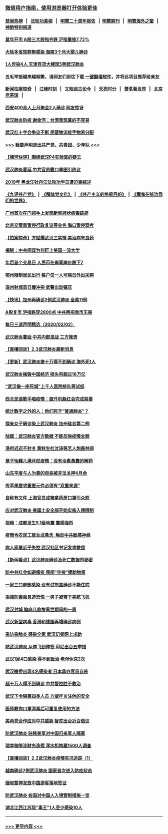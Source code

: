 ### [微信用户指南，使用浏览器打开体验更佳](https://github.com/gfw-breaker/banned-news1/blob/master/indexes/wechat-guide.md?t=0)
#### [禁闻热榜](热点新闻.md?t=0)  &nbsp;&nbsp;|&nbsp;&nbsp; [法轮功真相](https://github.com/gfw-breaker/truth/blob/master/README.md?t=0) &nbsp;&nbsp;|&nbsp;&nbsp; [明慧二十周年报告](https://github.com/gfw-breaker/mh-reports/blob/master/README.md?t=0) &nbsp;&nbsp;|&nbsp;&nbsp;[明慧期刊](https://github.com/gfw-breaker/mh-qikan) &nbsp;&nbsp;|&nbsp;&nbsp; [明慧海外之窗](https://github.com/gfw-breaker/mh-news/blob/master/README.md?t=0) &nbsp;&nbsp;|&nbsp;&nbsp; [神韵特别报道](https://github.com/gfw-breaker/mh-news/blob/master/shenyun.md?t=0)
#### [鼠年开市 A股三大股指齐跌 沪指重挫7.72%](../pages/nsc413/n11840461.md?t=02032011) 
#### [大陆多省现群聚感染 海南3个月大婴儿确诊](../pages/nsc413/n11841274.md?t=02032011) 
#### [1人传染4人 天津百货大楼现5例武汉肺炎](../pages/nsc413/n11840677.md?t=02032011) 
#### 五毛举报越来越频繁，请网友们前往下载 [一键翻墙软件](https://github.com/gfw-breaker/ssr-accounts)，并将此项目推荐给亲友
#### [新闻拍案惊奇](https://github.com/gfw-breaker/banned-news1/blob/master/pages/link4.md) &nbsp;&nbsp;|&nbsp;&nbsp; [江峰时刻](https://github.com/gfw-breaker/banned-news1/blob/master/pages/link4.md) &nbsp;&nbsp;|&nbsp;&nbsp; [文昭谈古论今](https://github.com/gfw-breaker/banned-news1/blob/master/pages/link4.md) &nbsp;&nbsp;|&nbsp;&nbsp; [天亮时分](https://github.com/gfw-breaker/banned-news1/blob/master/pages/link4.md) &nbsp;&nbsp;|&nbsp;&nbsp; [萧茗看世界](https://github.com/gfw-breaker/banned-news1/blob/master/pages/link4.md) &nbsp;&nbsp;|&nbsp;&nbsp; [北京老茶馆](https://github.com/gfw-breaker/banned-news1/blob/master/pages/link4.md) &nbsp;&nbsp;|&nbsp;&nbsp; 
#### [西安400余人上月聚会2人确诊 网友惊讶](../pages/nsc413/n11841178.md?t=02032011) 
#### [武汉肺炎防疫 谢金河：台湾表现真的不容易](../pages/nsc413/n11841120.md?t=02032011) 
#### [武汉红十字会争议不断 民营物流接手物资分配](../pages/nsc413/n11840733.md?t=02032011) 
#### [>>> 我要声明退出共产党、共青团、少年队 <<<](https://github.com/begood0513/goodnews/blob/master/quit/letter.md) 
#### [【横河快评】围绕武汉P4实验室的疑云](../pages/nsc413/n11840494.md?t=02032011) 
#### [武汉肺炎蔓延 中共官员戴口罩图引热议](../pages/nsc413/n11840917.md?t=02032011) 
#### [2019年 黑龙江牡丹江法轮功学员遭迫害综述](../pages/nsc413/n11839335.md?t=02032011) 
#### [《九评共产党》](https://github.com/begood0513/9ping.md/blob/master/README.md) &nbsp;|&nbsp; [《解体党文化》](../../../../jtdwh.md/blob/master/README.md)  &nbsp;|&nbsp; [《共产主义的终极目的》](../../../../gczydzjmd.md/blob/master/README.md) &nbsp;|&nbsp; [《魔鬼在统治我们的世界》](../../../../mgztzwmdsj.md/blob/master/README.md) 
#### [广州首次在门把手上发现新型冠状病毒踪迹](../pages/nsc413/n11840613.md?t=02032011) 
#### [北京交管局暂停行政复议等业务 海口暂停驾考](../pages/nsc413/n11840528.md?t=02032011) 
#### [【拍案惊奇】方斌爆武汉三实情 美治病有良药](../pages/nsc413/n11839984.md?t=02032011) 
#### [揭秘：中共间谍为何盯上美国一流大学](../pages/nsc413/n11840270.md?t=02032011) 
#### [年后首个交易日 人民币在岸离岸价跌下7](../pages/nsc413/n11840366.md?t=02032011) 
#### [鄂州限制居民出行 每户仅一人可隔日外出采购](../pages/nsc413/n11839131.md?t=02032011) 
#### [温州封城首日爆冲突 武警出动镇压](../pages/nsc413/n11839881.md?t=02032011) 
#### [【快讯】加州再确诊2例武汉肺炎 全美11例](../pages/nsc413/n11840339.md?t=02032011) 
#### [A股复市 沪指跌穿2800点 中共两招救市无果](../pages/nsc413/n11839859.md?t=02032011) 
#### [每日三退声明精选（2020/02/02）](../pages/nsc413/n11840257.md?t=02032011) 
#### [武汉肺炎蔓延 中共内部混战 三方推责](../pages/nsc413/n11839612.md?t=02032011) 
#### [【直播回放】2.3武汉肺炎最新消息](../pages/nsc413/n11840124.md?t=02032011) 
#### [【更新】武汉肺炎逾十万得不到确诊 海外死1人](../pages/nsc413/n11801312.md?t=02032011) 
#### [武汉肺炎摧毁中国经济 损失将超过16万亿](../pages/nsc413/n11839723.md?t=02032011) 
#### [“武汉像一座死城”上千人医院排队等试纸](../pages/nsc413/n11839724.md?t=02032011) 
#### [西北民谣歌手唱疫情：直升机躲红会完成慈善](../pages/nsc413/n11839757.md?t=02032011) 
#### [统计数字之外的人：他们死于“普通肺炎”？](../pages/nsc413/n11839788.md?t=02032011) 
#### [探亲女子确诊染上武汉肺炎 加州硅谷第二例](../pages/nsc413/n11839784.md?t=02032011) 
#### [陆媒：武汉肺炎官方数据 不能反映疫情全貌](../pages/nsc413/n11839828.md?t=02032011) 
#### [港府迟迟不封关 黄秋生杜汶泽等艺人炮轰林郑](../pages/nsc413/n11839562.md?t=02032011) 
#### [章子怡藉儿满月叹疫情：没有治愈愚蠢的解药](../pages/nsc413/n11839428.md?t=02032011) 
#### [山东平度与人为善的母亲被非法关押4月余](../pages/nsc413/n11834949.md?t=02032011) 
#### [传苹果要求重要元件必须有“双重来源”](../pages/nsc413/n11839717.md?t=02032011) 
#### [自称有文件 上海官员成箱拿药房口罩引众怒](../pages/nsc413/n11839279.md?t=02032011) 
#### [应对武汉肺炎 美国土安全部开始实施入境限制](../pages/nsc413/n11839729.md?t=02032011) 
#### [视频：成都发生5.1级地震 震感强烈](../pages/nsc413/n11839732.md?t=02032011) 
#### [疫情令农民工就业成悬念  触动中共敏感神经](../pages/nsc413/n11839625.md?t=02032011) 
#### [病人家属近乎失控 武汉社区书记发求救信](../pages/nsc413/n11839621.md?t=02032011) 
#### [【新闻看点】武汉肺炎确诊及死亡数据的秘密](../pages/nsc413/n11839539.md?t=02032011) 
#### [防中共红会如避瘟疫 民间“空投”援助物资](../pages/nsc413/n11839313.md?t=02032011) 
#### [一家三口肺部感染 没有试剂盒确诊不能住院](../pages/nsc413/n11839581.md?t=02032011) 
#### [拒摘防毒面具造恐慌 一男子被带下美航飞机](../pages/nsc413/n11839455.md?t=02032011) 
#### [武汉封城 脑麻儿悲惨离世期间的一周](../pages/nsc413/n11839378.md?t=02032011) 
#### [武汉新型病毒 香港和德国再增确诊病例](../pages/nsc413/n11839381.md?t=02032011) 
#### [采访染肺炎 感染全家 武汉记者网上求助](../pages/nsc413/n11839411.md?t=02032011) 
#### [防武汉肺炎 从停飞到停签 印尼出台五举措](../pages/nsc413/n11839282.md?t=02032011) 
#### [武汉1家4口感染 得不到医治 老母休克2次](../pages/nsc413/n11839277.md?t=02032011) 
#### [武汉撤侨出现4名感染者 日本承办官员自杀](../pages/nsc413/n11839044.md?t=02032011) 
#### [超十万人得不到确诊 中共管控胜于救治](../pages/nsc413/n11838462.md?t=02032011) 
#### [武汉下令隔离四类人员 方斌吁关注他的安全](../pages/nsc413/n11838878.md?t=02032011) 
#### [医师教你口罩消毒后可重复使用的方法](../pages/nsc413/n11839225.md?t=02032011) 
#### [美两党合作应对中共威胁 智库出台近百倡议](../pages/nsc413/n11838437.md?t=02032011) 
#### [防武汉肺炎 驻韩美军对中国归来军人隔离](../pages/nsc413/n11838970.md?t=02032011) 
#### [瑞幸咖啡涉财务造假 浑水机构雇1500人调查](../pages/nsc413/n11838486.md?t=02032011) 
#### [【直播回放】2.2武汉肺炎疫情实况追踪（1）](../pages/nsc413/n11838871.md?t=02032011) 
#### [越南确诊7例武汉肺炎 国家首次进入防疫状态](../pages/nsc413/n11838860.md?t=02032011) 
#### [缅甸暂停发放中国游客落地签证](../pages/nsc413/n11838730.md?t=02032011) 
#### [防武汉肺炎 各国对中国人入境管制措施一览](../pages/nsc413/n11838726.md?t=02032011) 
#### [湖北江西江苏现“毒王”1人至少感染10人](../pages/nsc413/n11838670.md?t=02032011) 

----
#### [ >>> 更早内容 <<< ](../indexes/nsc413-earlier.md)
